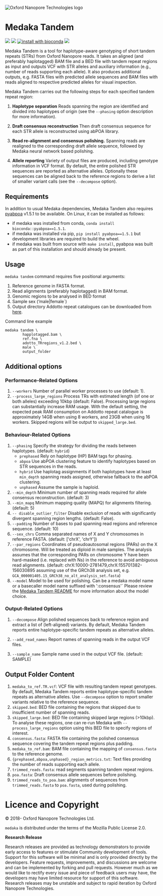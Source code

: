 ![Oxford Nanopore Technologies logo](https://github.com/nanoporetech/medaka/raw/master/images/ONT_logo_590x106.png)


Medaka Tandem
======

[![](https://img.shields.io/pypi/v/medaka.svg)](https://pypi.org/project/medaka/)
[![](https://img.shields.io/pypi/wheel/medaka.svg)](https://pypi.org/project/medaka/)
[![install with bioconda](https://img.shields.io/badge/install%20with-bioconda-brightgreen.svg?style=flat)](https://anaconda.org/bioconda/medaka)
[![](https://img.shields.io/conda/pn/bioconda/medaka.svg)](https://anaconda.org/bioconda/medaka)


Medaka Tandem is a tool for haplotype-aware genotyping of short tandem repeats (STRs) from Oxford Nanopore reads. It takes an aligned (and preferably haplotagged) BAM file and a BED file with tandem repeat regions as input and outputs VCF with STR alleles and auxiliary information (e.g., number of reads supporting each allele). It also produces additional outputs, e.g. FASTA files with predicted allele sequences and BAM files with reads aligned to respective predicted alleles for visual inspection.

Medaka Tandem carries out the following steps for each specified tandem repeat region:

1. **Haplotype separation** Reads spanning the region are identified and divided into haplotypes of origin (see the `--phasing` option description for more information).

2. **Draft consensus reconstruction** Then draft consensus sequence for each STR allele is reconstructed using abPOA library.

3. **Read re-alignment and consensus polishing.** Spanning reads are realigned to the corresponding draft allele sequence, followed by Medaka neural network based polishing.

4. **Allele reporting** Variety of output files are produced, including genotype information in VCF format. By default, the entire polished STR sequences are reported as alternative alleles. Optionally these sequences can be aligned back to the reference regions to derive a list of smaller variant calls (see the `--decompose` option).


Requirements
-----

In addition to usual Medaka dependencies, Medaka Tandem also requires [pyabpoa](https://github.com/yangao07/abPOA) v1.5.1 to be available.
On Linux, it can be installed as follows:
- if medaka was installed from conda, `conda install bioconda::pyabpoa==1.5.1`.
- if medaka was installed via pip, `pip install pyabpoa==1.5.1` but development libraries are required to build the wheel.
- if medaka was built from source with `make install`, pyabpoa was built as part of this installation and should already be present.


Usage
-----

`medaka tandem` command requires five positional arguments:
1. Reference genome in FASTA format.
2. Read alignments (preferably haplotagged) in BAM format.
3. Genomic regions to be analysed in BED format
4. Sample sex (‘male|female`)
5. Output directory
Addotto repeat catalogues can be downloaded from [here](https://github.com/ACEnglish/adotto/blob/main/regions/DataDescription.md).

Command line example

    medaka tandem \
            happlotagged.bam \
            ref.fna \
            adotto_TRregions_v1.2.bed \
            male \
            output_folder


## Additional options

### Performance-Related Options

1. `--workers` Number of parallel worker processes to use (default: 1).
2. `--process_large_regions` Process TRs with estimated length (of one or both alleles) exceeding 10kbp (default: False). Processing large regions can substantially increase RAM usage. With the default setting, the expected peak RAM consumption on Addotto repeat catalogue is approximately 14GB when using 8 workers, and 23GB when using 16 workers. Skipped regions will be output to `skipped_large.bed`.

### Behaviour-Related Options
1. `--phasing` Specify the strategy for dividing the reads between haplotypes. (default: `hybrid`)
    - `prephased` Rely on haplotype (HP) BAM tags for phasing.
    - `abpoa` Use abPOA clustering feature to identify haplotypes based on STR sequences in the reads.
    - `hybrid` Use haplotag assignments if both haplotypes have at least `min_depth` spanning reads assigned, otherwise fallback to the abPOA clustering.
    - `unphased` Assume the sample is haploid.
2. `--min_depth` Minimum number of spanning reads required for allele consensus reconstruction. (default: 3)
3. `--min_mapq` Minimum mapping quality (MAPQ) for alignments filtering. (default: 5)
4. `-- disable_outlier_filter` Disable exclusion of reads with significantly divergent spanning region lengths. (default: False).
5.  `--padding` Number of bases to pad spanning read regions and reference sequence. (default: 10)
6. `--sex_chrs` Comma separated names of X and Y chromosomes in reference FASTA. (default: ['chrX', 'chrY'])
7. `--par_regions` Coordinates of pseudoautosomal regions (PARs) on the X chromosome. Will be treated as diploid in male samples. The analysis assumes that the corresponding PARs on chromosome Y have been hard-masked (i.e. replaced with Ns) in the reference to avoid ambiguous read alignments. (default: chrX:10000-2781479,chrX:155701382-156030895 assuming use of the GRCh38 analysis set, e.g. `GCA_000001405.15_GRCh38_no_alt_analysis_set.fasta`)
8. `--model` Model to be used for polishing. Can be a medaka model name or a basecaller model name suffixed with ':consensus'`
Please review the [Medaka Tandem README](../../README.md) for more information about the model choice.


### Output-Related Options

1. `--decompose` Align polished sequences back to reference region and extract a list of (left-aligned) variants. By default, Medaka Tandem reports entire haplotype-specific tandem repeats as alternative alleles.
2. `--add_read_names` Report names of spanning reads in the output VCF files.

3. `--sample_name` Sample name used in the output VCF file. (default: SAMPLE)

Output Folder Content
-----

1. `medaka_to_ref.TR.vcf`: VCF file with resulting tandem repeat genotypes. By default, Medaka Tandem reports entire haplotype-specific tandem repeats as alternative alleles. Use `--decompose` option to report smaller variants relative to the reference sequence.
2. `skipped.bed`: BED file containing the regions that skipped due to insufficient number of spanning reads.
3. `skipped_large.bed`: BED file containing skipped large regions (>10kbp). To analyse these regions, one can re-run Medaka with `--process_large_regions` option using this BED file to specify regions of interest.
4. `consensus.fasta`: FASTA file containing the polished consensus sequence covering the tandem repeat regions plus padding.
5. `medaka_to_ref.bam`: BAM file containing the mapping of `consensus.fasta` to the reference genome.
6. `{prephased,abpoa,unphased}_region_metrics.txt`: Text files providing the number of reads supporting each allele.
7. `trimmed_reads.fasta`: read segments spanning tandem repeat regions.
8. `poa.fasta`: Draft consensus allele sequences before polishing.
9. `trimmed_reads_to_poa.bam`: alignments of sequences from `trimmed_reads.fasta` to `poa.fasta`, used during polishing.



Licence and Copyright
======

© 2018- Oxford Nanopore Technologies Ltd.

`medaka` is distributed under the terms of the Mozilla Public License 2.0.

**Research Release**

Research releases are provided as technology demonstrators to provide early
access to features or stimulate Community development of tools. Support for
this software will be minimal and is only provided directly by the developers.
Feature requests, improvements, and discussions are welcome and can be
implemented by forking and pull requests. However much as we would
like to rectify every issue and piece of feedback users may have, the
developers may have limited resource for support of this software. Research
releases may be unstable and subject to rapid iteration by Oxford Nanopore
Technologies.

